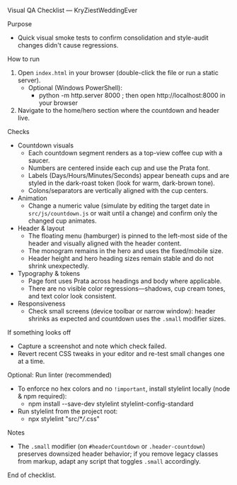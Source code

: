 Visual QA Checklist — KryZiestWeddingEver

Purpose

- Quick visual smoke tests to confirm consolidation and style-audit changes didn't cause regressions.

How to run

1. Open `index.html` in your browser (double-click the file or run a static server).
   - Optional (Windows PowerShell):
     - python -m http.server 8000 ; then open http://localhost:8000 in your browser
2. Navigate to the home/hero section where the countdown and header live.

Checks

- Countdown visuals
  - Each countdown segment renders as a top-view coffee cup with a saucer.
  - Numbers are centered inside each cup and use the Prata font.
  - Labels (Days/Hours/Minutes/Seconds) appear beneath cups and are styled in the dark-roast token (look for warm, dark-brown tone).
  - Colons/separators are vertically aligned with the cup centers.
- Animation
  - Change a numeric value (simulate by editing the target date in `src/js/countdown.js` or wait until a change) and confirm only the changed cup animates.
- Header & layout
  - The floating menu (hamburger) is pinned to the left-most side of the header and visually aligned with the header content.
  - The monogram remains in the hero and uses the fixed/mobile size.
  - Header height and hero heading sizes remain stable and do not shrink unexpectedly.
- Typography & tokens
  - Page font uses Prata across headings and body where applicable.
  - There are no visible color regressions—shadows, cup cream tones, and text color look consistent.
- Responsiveness
  - Check small screens (device toolbar or narrow window): header shrinks as expected and countdown uses the `.small` modifier sizes.

If something looks off

- Capture a screenshot and note which check failed.
- Revert recent CSS tweaks in your editor and re-test small changes one at a time.

Optional: Run linter (recommended)

- To enforce no hex colors and no `!important`, install stylelint locally (node & npm required):
  - npm install --save-dev stylelint stylelint-config-standard
- Run stylelint from the project root:
  - npx stylelint "src/\*_/_.css"

Notes

- The `.small` modifier (on `#headerCountdown` or `.header-countdown`) preserves downsized header behavior; if you remove legacy classes from markup, adapt any script that toggles `.small` accordingly.

End of checklist.
